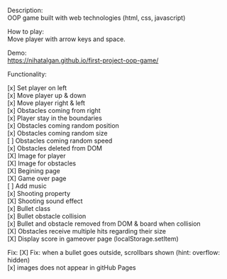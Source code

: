 Description:<br>
OOP game built with web technologies (html, css, javascript)

How to play:<br>
Move player with arrow keys and space.

Demo:<br>
https://nihatalgan.github.io/first-project-oop-game/

Functionality:

[x] Set player on left<br>
[x] Move player up & down<br>
[x] Move player right & left<br>
[x] Obstacles coming from right<br>
[x] Player stay in the boundaries<br>
[x] Obstacles coming random position<br>
[x] Obstacles coming random size<br>
[ ] Obstacles coming random speed<br>
[x] Obstacles deleted from DOM<br>
[X] Image for player<br>
[X] Image for obstacles<br>
[X] Begining page<br>
[X] Game over page<br>
[ ] Add music<br>
[x] Shooting property<br>
[X] Shooting sound effect<br>
[x] Bullet class<br>
[x] Bullet obstacle collision<br>
[x] Bullet and obstacle removed from DOM & board when collision<br>
[X] Obstacles receive multiple hits regarding their size<br>
[X] Display score in gameover page (localStorage.setItem)<br>

Fix:
[X] Fix: when a bullet goes outside, scrollbars shown (hint: overflow: hidden)<br>
[x] images does not appear in gitHub Pages
